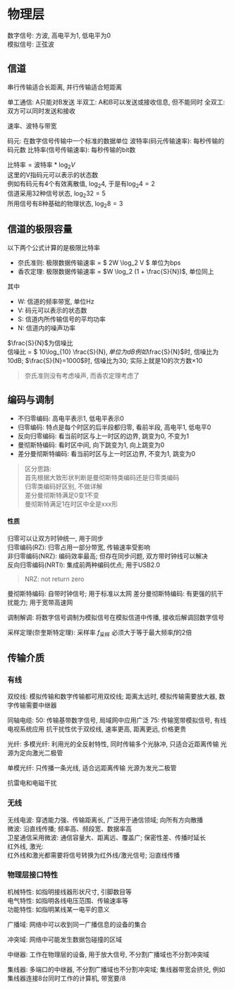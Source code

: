 # 物理层

数字信号: 方波, 高电平为1, 低电平为0    
模拟信号: 正弦波

## 信道

串行传输适合长距离, 并行传输适合短距离

单工通信: A只能对B发送
半双工: A和B可以发送或接收信息, 但不能同时
全双工: 双方可以同时发送和接收

速率、波特与带宽

码元: 在数字信号传输中一个标准的数据单位
波特率(码元传输速率): 每秒传输的码元数
比特率(信号传输速率): 每秒传输的bit数

$\text{比特率}=\text{波特率}*\log_2 V$   
这里的V指码元可以表示的状态数   
例如有码元有4个有效离散值, $\log_2 4$, 于是有$\log_2 4=2$     
信道采用32种信号状态, $\log_2 32=5$     
所用信号有8种基础的物理状态, $\log_2 8=3$


## 信道的极限容量

以下两个公式计算的是极限比特率

- 奈氏准则: 极限数据传输速率 = $ 2W \log_2 V $  单位为bps
- 香农定理: 极限数据传输速率 = $W \log_2 (1 + \frac{S}{N})$, 单位同上

其中
- W: 信道的频率带宽, 单位Hz
- V: 码元可以表示的状态数
- S: 信道内所传输信号的平均功率
- N: 信道内的噪声功率

$\frac{S}{N}$为信噪比   
信噪比 = $ 10\log_{10} \frac{S}{N}$, 单位为dB   
例如$\frac{S}{N}$时, 信噪比为10dB; $\frac{S}{N}=1000$时, 信噪比为30; 实际上就是10的次方数×10

> 奈氏准则没有考虑噪声, 而香农定理考虑了

## 编码与调制

- 不归零编码: 高电平表示1, 低电平表示0
- 归零编码: 特点是每个时区的后半段都归零, 看前半段, 高电平1, 低电平0
- 反向归零编码: 看当前时区与上一时区的边界, 跳变为0, 不变为1
- 曼彻斯特编码: 看时区中间, 向下跳变为1, 向上跳变为0
- 差分曼彻斯特编码: 看当前时区与上一时区边界, 不变为1, 跳变为0

> 区分思路:  
首先根据大致形状判断是曼彻斯特类编码还是归零类编码  
归零类编码好区别, 不做详解  
差分曼彻斯特满足0变1不变    
曼彻斯特满足1在时区中全是xxx形  

#### 性质

归零可以让双方时钟统一, 用于同步    
归零编码(RZ): 归零占用一部分带宽, 传输速率受影响    
非归零编码(NRZ): 编码效率最高; 但存在同步问题, 双方带时钟线可以解决  
反向归零编码(NRTI): 集成前两种编码优点; 用于USB2.0   

> NRZ: not return zero    

曼彻斯特编码: 自带时钟信号; 用于标准以太网
差分曼彻斯特编码: 有更强的抗干扰能力; 用于宽带高速网

调制解调: 将数字信号调制为模拟信号在模拟信道中传播, 接收后解调回数字信号

采样定理(奈奎斯特定理): 采样率  $f_{\text{采样}}$ 必须大于等于最大频率$f$的2倍

## 传输介质

### 有线

双绞线: 模拟传输和数字传输都可用双绞线; 距离太远时, 模拟传输需要放大器, 数字传输需要中继器

同轴电缆: 
50: 传输基带数字信号, 局域网中应用广泛
75: 传输宽带模拟信号, 有线电视系统应用
抗干扰性优于双绞线, 速率更高, 距离更远, 价格更贵

光纤: 
多模光纤: 利用光的全反射特性, 同时传输多个光脉冲, 只适合近距离传输
光源为定向激光二极管

单模光纤: 只传播一条光线, 适合远距离传输
光源为发光二极管

抗雷电和电磁干扰

### 无线

无线电波: 穿透能力强、传输距离长, 广泛用于通信领域; 向所有方向散播   
微波: 沿直线传播; 频率高、频段宽、数据率高       
卫星通信采用微波: 通信容量大、距离远、覆盖广;  保密性差、传播时延长   
红外线, 激光:   
红外线和激光都需要将信号转换为红外线/激光信号;  沿直线传播    

### 物理层接口特性

机械特性: 如指明接线器形状尺寸, 引脚数目等  
电气特性: 如指明各线电压范围、传输速率等    
功能特性: 如指明某线某一电平的意义  

广播域: 网络中可以收到同一广播信息的设备的集合  

冲突域: 网络中可能发生数据包碰撞的区域

中继器: 工作在物理层的设备, 用于放大信号, 不分割广播域也不分割冲突域

集线器: 多端口的中继器, 不分割广播域也不分割冲突域;  集线器带宽会挤兑, 例如集线器连接8台同时工作的计算机, 带宽要/8



